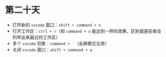 # 第二十天

- 打开新的 `vscode` 窗口：`shift + command + n`
- 打开工作区：`ctrl + r`（和 `command + o` 能达到一样的效果，区别就是前者会列举出来最近的工作区）
- 多个 `vscode` 切换：`` command + ` ``（全屏模式无效）
- 关闭 `vscode` 窗口：`shift + command + w`
